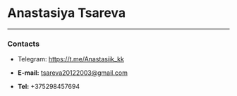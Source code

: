 
# Anastasiya Tsareva 
---
### Contacts

* Telegram: https://t.me/Anastasiik_kk

* **E-mail:** tsareva20122003@gmail.com

* **Tel:** +375298457694
